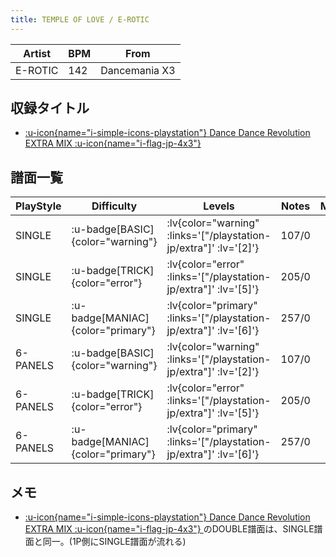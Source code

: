 ```yaml
---
title: TEMPLE OF LOVE / E-ROTIC
---
```


|Artist|BPM|From|
|------|---|----|
|E-ROTIC|142|Dancemania X3|

## 収録タイトル

- [ :u-icon{name="i-simple-icons-playstation"} Dance Dance Revolution EXTRA MIX :u-icon{name="i-flag-jp-4x3"} ](/playstation-jp/extra)

## 譜面一覧

|PlayStyle|Difficulty|Levels|Notes|Movie|
|---------|----------|------|-----|-----|
|SINGLE| :u-badge[BASIC]{color="warning"} | :lv{color="warning" :links='["/playstation-jp/extra"]' :lv='[2]'} |107/0||
|SINGLE| :u-badge[TRICK]{color="error"} | :lv{color="error" :links='["/playstation-jp/extra"]' :lv='[5]'} |205/0||
|SINGLE| :u-badge[MANIAC]{color="primary"} | :lv{color="primary" :links='["/playstation-jp/extra"]' :lv='[6]'} |257/0||
|6-PANELS| :u-badge[BASIC]{color="warning"} | :lv{color="warning" :links='["/playstation-jp/extra"]' :lv='[2]'} |107/0||
|6-PANELS| :u-badge[TRICK]{color="error"} | :lv{color="error" :links='["/playstation-jp/extra"]' :lv='[5]'} |205/0||
|6-PANELS| :u-badge[MANIAC]{color="primary"} | :lv{color="primary" :links='["/playstation-jp/extra"]' :lv='[6]'} |257/0||

## メモ

- [ :u-icon{name="i-simple-icons-playstation"} Dance Dance Revolution EXTRA MIX :u-icon{name="i-flag-jp-4x3"} ](/playstation-jp/extra)のDOUBLE譜面は、SINGLE譜面と同一。(1P側にSINGLE譜面が流れる)
